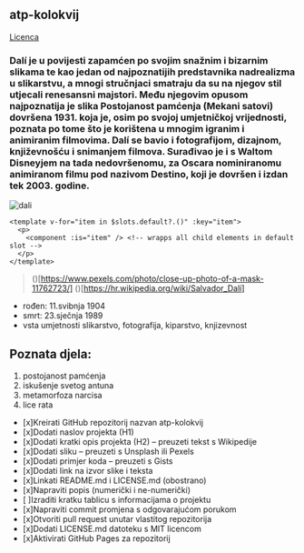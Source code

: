 ## atp-kolokvij
[Licenca](LICENCE.md)
### Dalí je u povijesti zapamćen po svojim snažnim i bizarnim slikama te kao jedan od najpoznatijih predstavnika nadrealizma u slikarstvu, a mnogi stručnjaci smatraju da su na njegov stil utjecali renesansni majstori. Među njegovim opusom najpoznatija je slika Postojanost pamćenja (Mekani satovi) dovršena 1931. koja je, osim po svojoj umjetničkoj vrijednosti, poznata po tome što je korištena u mnogim igranim i animiranim filmovima. Dalí se bavio i fotografijom, dizajnom, književnošću i snimanjem filmova. Surađivao je i s Waltom Disneyjem na tada nedovršenomu, za Oscara nominiranomu animiranom filmu pod nazivom Destino, koji je dovršen i izdan tek 2003. godine.
![dali](https://images.pexels.com/photos/11762723/pexels-photo-11762723.jpeg?auto=compress&cs=tinysrgb&w=1260&h=750&dpr=1)

```
<template v-for="item in $slots.default?.()" :key="item">
  <p>
    <component :is="item" /> <!-- wrapps all child elements in default slot -->
  </p>
</template>
```
> ()[https://www.pexels.com/photo/close-up-photo-of-a-mask-11762723/]
> ()[https://hr.wikipedia.org/wiki/Salvador_Dalí]
- rođen: 11.svibnja 1904
- smrt: 23.sječnja 1989
- vsta umjetnosti slikarstvo, fotografija, kiparstvo, knjizevnost
## Poznata djela:
1. postojanost pamćenja
2. iskušenje svetog antuna
3. metamorfoza narcisa
4. lice rata

- [x]Kreirati GitHub repozitorij nazvan atp-kolokvij
- [x]Dodati naslov projekta (H1)
- [x]Dodati kratki opis projekta (H2) – preuzeti tekst s Wikipedije
- [x]Dodati sliku – preuzeti s Unsplash ili Pexels
- [x]Dodati primjer koda – preuzeti s Gists
- [x]Dodati link na izvor slike i teksta
- [x]Linkati README.md i LICENSE.md (obostrano)
- [x]Napraviti popis (numerički i ne-numerički)
- [ ]Izraditi kratku tablicu s informacijama o projektu
- [x]Napraviti commit promjena s odgovarajućom porukom
- [x]Otvoriti pull request unutar vlastitog repozitorija
- [x]Dodati LICENSE.md datoteku s MIT licencom
- [x]Aktivirati GitHub Pages za repozitorij
